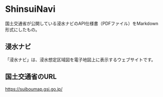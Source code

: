 # ShinsuiNavi
国土交通省が公開している浸水ナビのAPI仕様書（PDFファイル）をMarkdown形式にしたもの。

## 浸水ナビ
「浸水ナビ」は、浸水想定区域図を電子地図上に表示するウェブサイトです。

## 国土交通省のURL
https://suiboumap.gsi.go.jp/
